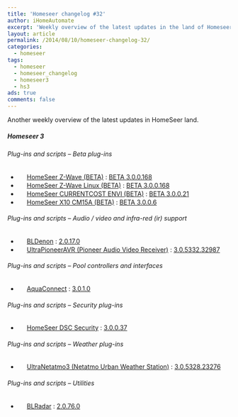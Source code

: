 ```yaml
---
title: 'Homeseer changelog #32'
author: iHomeAutomate
excerpt: 'Weekly overview of the latest updates in the land of Homeseer #32'
layout: article
permalink: /2014/08/10/homeseer-changelog-32/
categories:
  - homeseer
tags:
  - homeseer
  - homeseer_changelog
  - homeseer3
  - hs3
ads: true
comments: false  
---
```

Another weekly overview of the latest updates in HomeSeer land.

##### Homeseer 3

###### Plug-ins and scripts &#8211; Beta plug-ins

  * <img src="http://homeseer.com/updates3/icons/Plug-In.gif" width="16" height="16" /> [HomeSeer Z-Wave (BETA)][1] : [BETA 3.0.0.168][2]
  * <img src="http://homeseer.com/updates3/icons/Plug-In.gif" width="16" height="16" /> [HomeSeer Z-Wave Linux (BETA)][1] : [BETA 3.0.0.168][3]
  * <img src="http://homeseer.com/updates3/icons/Plug-In.gif" width="16" height="16" /> [HomeSeer CURRENTCOST ENVI (BETA)][4] : [BETA 3.0.0.21][5]
  * <img src="http://homeseer.com/updates3/icons/Plug-In.gif" width="16" height="16" /> [HomeSeer X10 CM15A (BETA)][6] : [BETA 3.0.0.6][7]

###### Plug-ins and scripts &#8211; Audio / video and infra-red (ir) support

  * <img src="http://dl.dropbox.com/u/7088674/Homeseer3/BladeLogo.gif" width="16" height="16" /> [BLDenon][8] : [2.0.17.0][9]
  * <img src="http://www.automatedhomeonline.com/HomeSeer3/hspi_ultrapioneeravr3.png" width="16" height="16" /> [UltraPioneerAVR (Pioneer Audio Video Receiver)][10] : [3.0.5332.32987][11]

###### Plug-ins and scripts &#8211; Pool controllers and interfaces

  * <img src="http://www.kinggraphicdesign.com/homeseer/aquaconnect/AC_logo_32.png" width="16" height="16" /> [AquaConnect][12] : [3.0.1.0][13]

###### Plug-ins and scripts &#8211; Security plug-ins

  * <img src="http://homeseer.com/updates3/icons/Plug-In.gif" width="16" height="16" /> [HomeSeer DSC Security][14] : [3.0.0.37][15]

###### Plug-ins and scripts &#8211; Weather plug-ins

  * <img src="http://www.automatedhomeonline.com/HomeSeer3/hspi_ultranetatmo3.png" width="16" height="16" /> [UltraNetatmo3 (Netatmo Urban Weather Station)][16] : [3.0.5328.23276][17]

###### Plug-ins and scripts &#8211; Utilities

  * <img src="http://dl.dropbox.com/u/7088674/Homeseer3/BladeLogo.gif" width="16" height="16" /> [BLRadar][18] : [2.0.76.0][19]

 [1]: http://homeseer.com/updates3/descriptions/Z-Wave.htm
 [2]: http://homeseer.com/updates3/HSPI_ZWave_3.0.0.168.zip "Download"
 [3]: http://homeseer.com/updates3/HSPI_ZWave_linux_3.0.0.168.zip "Download"
 [4]: http://homeseer.com/updates3/descriptions/CurrentCost.htm
 [5]: http://homeseer.com/updates3/HSPI_CURRENTCOST_3_0_0_21.zip "Download"
 [6]: http://homeseer.com/updates3/descriptions/CM15A.htm
 [7]: http://homeseer.com/updates3/HSPI_CM15A_3_0_0_6.zip "Download"
 [8]: http://dl.dropbox.com/u/7088674/Homeseer3/BLDenon/BLDenon.htm
 [9]: http://dl.dropbox.com/u/7088674/Homeseer3/BLDenon/BLDenon_2-0-17-0.zip "Download"
 [10]: http://www.automatedhomeonline.com/HomeSeer3/hspi_ultrapioneeravr3.htm
 [11]: http://www.automatedhomeonline.com/HomeSeer3/HSPI_ULTRAPIONEERAVR3_3.0.5332.32987.zip "Download"
 [12]: http://www.kinggraphicdesign.com/homeseer/aquaconnect/AquaConnect.htm
 [13]: http://homeseer.com/updates3rd3/HSPI_AQUACONNECT_3_0_1_0.zip "Download"
 [14]: http://store.homeseer.com/store/HomeSeer-DSC-Alarm-Panel-Software-Plug-in-P60.aspx
 [15]: http://homeseer.com/updates3/HSPI_DSC_3_0_0_37.zip "Download"
 [16]: http://www.automatedhomeonline.com/HomeSeer3/hspi_ultranetatmo3.htm
 [17]: http://www.automatedhomeonline.com/HomeSeer3/HSPI_ULTRANETATMO3_3.0.5328.23276.zip "Download"
 [18]: http://dl.dropbox.com/u/7088674/Homeseer3/BLRadar/BLRadar.htm
 [19]: http://dl.dropbox.com/u/7088674/Homeseer3/BLRadar/BLRadar_2-0-76-0.zip "Download"
